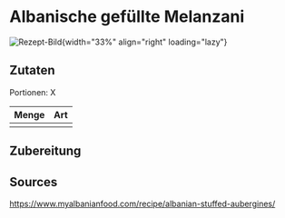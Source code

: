 # Albanische gefüllte Melanzani

![Rezept-Bild](https://image.flaticon.com/icons/png/512/1094/1094675.png){width="33%" align="right" loading="lazy"}

## Zutaten
Portionen: X

|	Menge 		|	Art						|
| ------------- | -------------------------	|
| 				|                     		|


## Zubereitung



## Sources
https://www.myalbanianfood.com/recipe/albanian-stuffed-aubergines/
